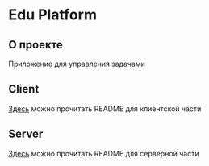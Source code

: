 # Edu Platform

## О проекте

Приложение для управления задачами

## Client

[Здесь](./client/README.md) можно прочитать README для клиентской части

## Server

[Здесь](./server/README.md) можно прочитать README для серверной части
